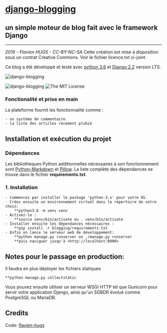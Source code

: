 # [django-blogging](https://github.com/flavien-hugs/django-blogging)
## un simple moteur de blog fait avec le framework Django
------------------------------------------

*2019 - Flavien HUGS - CC-BY-NC-SA*
Cette création est mise à disposition sous un contrat Creative Commons.
Voir le fichier licence.txt ci-joint.

Ce blog a été développé et testé avec [python 3.6](http://www.python.org)
et [Django 2.2](http://www.djangoproject.com) version LTS.

![django-blogging](https://github.com/flavien-hugs/django-blogging/blob/master/screenshot.png "screenshot description")

![[django-blogging](https://github.com/flavien-hugs/django-blogging/)](https://img.shields.io/badge/unsta-live--demo-orange.svg?style=flat)
![The MIT License](http://img.shields.io/badge/License-MIT-green.svg?style=flat)


### Fonctionalité et prise en main
La plateforme fournit les fonctionnalité comme :

    - un système de commentaire.
    - la liste des articles récement plubié

Installation et exécution du projet
-----------------------------------

### Dépendances
Les bibliothèques Python additionnelles nécessaires à son fonctionnement
sont [Python-Markdown](http://pythonhosted.org/Markdown/) et [Pillow](https://python-pillow.org/).
La liste complète des dépendances se trouve dans le fichier **requirements.txt**.


### 1. Installation

    - Commencez par installer le package 'python-3.x' pour votre OS.
    - Créez ensuite un environnement virtuel dans le répertoire de votre choix:
        **python3.6 -m venv venv
    - Activez-le :
        **source venv/bin/activate ou . venv/bin/activate
    - Installer ensuite les dépendances nécessaires :
        **pip install -r blogging/requirements.txt
    - Enfin on lance le serveur web de développement:
        **python manage.py runserver ou ./manage.py runserver
        **puis naviguer jusqu'à <http://localhost:8000>


Notes pour le passage en production:
------------------------------------
Il faudra en plus déployer les fichiers statiques

    **python manage.py collectstatic

Vous pouvez ensuite utiliser un serveur WSGI HTTP tel que Gunicorn
pour servir votre application Django, ainsi qu'un SGBDR évolué
comme PostgreSQL ou MariaDB.

Credits
------------

Code: [flavien-hugs](https://twitter.com/flavien_hugs)
